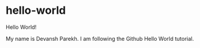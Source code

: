 # hello-world
Hello World!

My name is Devansh Parekh. I am following the Github Hello World tutorial.
